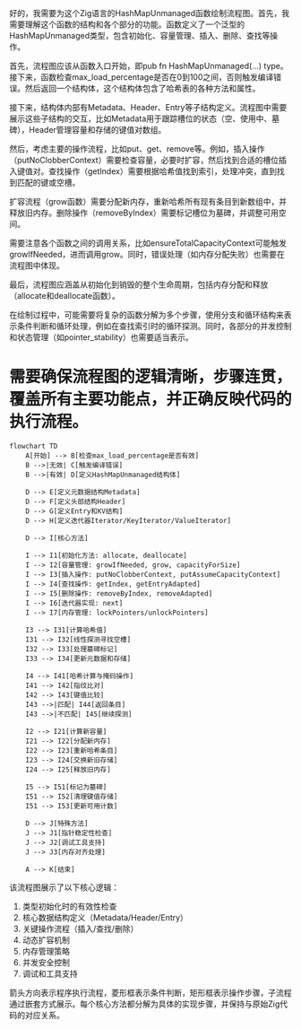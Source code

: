 好的，我需要为这个Zig语言的HashMapUnmanaged函数绘制流程图。首先，我需要理解这个函数的结构和各个部分的功能。函数定义了一个泛型的HashMapUnmanaged类型，包含初始化、容量管理、插入、删除、查找等操作。

首先，流程图应该从函数入口开始，即pub fn HashMapUnmanaged(...) type。接下来，函数检查max_load_percentage是否在0到100之间，否则触发编译错误。然后返回一个结构体，这个结构体包含了哈希表的各种方法和属性。

接下来，结构体内部有Metadata、Header、Entry等子结构定义。流程图中需要展示这些子结构的交互，比如Metadata用于跟踪槽位的状态（空、使用中、墓碑），Header管理容量和存储的键值对数组。

然后，考虑主要的操作流程，比如put、get、remove等。例如，插入操作（putNoClobberContext）需要检查容量，必要时扩容，然后找到合适的槽位插入键值对。查找操作（getIndex）需要根据哈希值找到索引，处理冲突，直到找到匹配的键或空槽。

扩容流程（grow函数）需要分配新内存，重新哈希所有现有条目到新数组中，并释放旧内存。删除操作（removeByIndex）需要标记槽位为墓碑，并调整可用空间。

需要注意各个函数之间的调用关系，比如ensureTotalCapacityContext可能触发growIfNeeded，进而调用grow。同时，错误处理（如内存分配失败）也需要在流程图中体现。

最后，流程图应涵盖从初始化到销毁的整个生命周期，包括内存分配和释放（allocate和deallocate函数）。

在绘制过程中，可能需要将复杂的函数分解为多个步骤，使用分支和循环结构来表示条件判断和循环处理，例如在查找索引时的循环探测。同时，各部分的并发控制和状态管理（如pointer_stability）也需要适当表示。

需要确保流程图的逻辑清晰，步骤连贯，覆盖所有主要功能点，并正确反映代码的执行流程。
================================================
```mermaid
flowchart TD
    A[开始] --> B[检查max_load_percentage是否有效]
    B -->|无效| C[触发编译错误]
    B -->|有效| D[定义HashMapUnmanaged结构体]
    
    D --> E[定义元数据结构Metadata]
    D --> F[定义头部结构Header]
    D --> G[定义Entry和KV结构]
    D --> H[定义迭代器Iterator/KeyIterator/ValueIterator]
    
    D --> I[核心方法]
    
    I --> I1[初始化方法: allocate, deallocate]
    I --> I2[容量管理: growIfNeeded, grow, capacityForSize]
    I --> I3[插入操作: putNoClobberContext, putAssumeCapacityContext]
    I --> I4[查找操作: getIndex, getEntryAdapted]
    I --> I5[删除操作: removeByIndex, removeAdapted]
    I --> I6[迭代器实现: next]
    I --> I7[内存管理: lockPointers/unlockPointers]
    
    I3 --> I31[计算哈希值]
    I31 --> I32[线性探测寻找空槽]
    I32 --> I33[处理墓碑标记]
    I33 --> I34[更新元数据和存储]
    
    I4 --> I41[哈希计算与掩码操作]
    I41 --> I42[指纹比对]
    I42 --> I43[键值比较]
    I43 -->|匹配| I44[返回条目]
    I43 -->|不匹配| I45[继续探测]
    
    I2 --> I21[计算新容量]
    I21 --> I22[分配新内存]
    I22 --> I23[重新哈希条目]
    I23 --> I24[交换新旧存储]
    I24 --> I25[释放旧内存]
    
    I5 --> I51[标记为墓碑]
    I51 --> I52[清理键值存储]
    I51 --> I53[更新可用计数]
    
    D --> J[特殊方法]
    J --> J1[指针稳定性检查]
    J --> J2[调试工具支持]
    J --> J3[内存对齐处理]
    
    A --> K[结束]
``` 

该流程图展示了以下核心逻辑：
1. 类型初始化时的有效性检查
2. 核心数据结构定义（Metadata/Header/Entry）
3. 关键操作流程（插入/查找/删除）
4. 动态扩容机制
5. 内存管理策略
6. 并发安全控制
7. 调试和工具支持

箭头方向表示程序执行流程，菱形框表示条件判断，矩形框表示操作步骤，子流程通过嵌套方式展示。每个核心方法都分解为具体的实现步骤，并保持与原始Zig代码的对应关系。